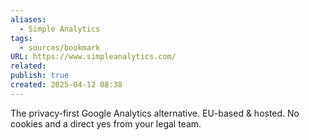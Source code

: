 ```yaml
---
aliases:
  - Simple Analytics
tags:
  - sources/bookmark
URL: https://www.simpleanalytics.com/
related: 
publish: true
created: 2025-04-12 08:38
---
```


The privacy-first
Google Analytics alternative.
EU-based & hosted. No cookies and a direct yes from your legal team.
